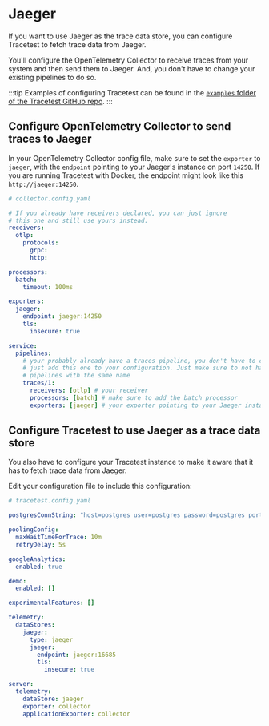 # Jaeger

If you want to use Jaeger as the trace data store, you can configure Tracetest to fetch trace data from Jaeger.

You'll configure the OpenTelemetry Collector to receive traces from your system and then send them to Jaeger. And, you don't have to change your existing pipelines to do so.

:::tip
Examples of configuring Tracetest can be found in the [`examples` folder of the Tracetest GitHub repo](https://github.com/kubeshop/tracetest/tree/main/examples). 
:::

## Configure OpenTelemetry Collector to send traces to Jaeger

In your OpenTelemetry Collector config file, make sure to set the `exporter` to `jaeger`, with the `endpoint` pointing to your Jaeger's instance on port `14250`. If you are running Tracetest with Docker, the endpoint might look like this `http://jaeger:14250`.

```yaml
# collector.config.yaml

# If you already have receivers declared, you can just ignore
# this one and still use yours instead.
receivers:
  otlp:
    protocols:
      grpc:
      http:

processors:
  batch:
    timeout: 100ms

exporters:
  jaeger:
    endpoint: jaeger:14250
    tls:
      insecure: true

service:
  pipelines:
    # your probably already have a traces pipeline, you don't have to change it.
    # just add this one to your configuration. Just make sure to not have two
    # pipelines with the same name
    traces/1:
      receivers: [otlp] # your receiver
      processors: [batch] # make sure to add the batch processor
      exporters: [jaeger] # your exporter pointing to your Jaeger instance

```

## Configure Tracetest to use Jaeger as a trace data store

You also have to configure your Tracetest instance to make it aware that it has to fetch trace data from Jaeger. 

Edit your configuration file to include this configuration:

```yaml
# tracetest.config.yaml

postgresConnString: "host=postgres user=postgres password=postgres port=5432 sslmode=disable"

poolingConfig:
  maxWaitTimeForTrace: 10m
  retryDelay: 5s

googleAnalytics:
  enabled: true

demo:
  enabled: []

experimentalFeatures: []

telemetry:
  dataStores:
    jaeger:
      type: jaeger
      jaeger:
        endpoint: jaeger:16685
        tls:
          insecure: true

server:
  telemetry:
    dataStore: jaeger
    exporter: collector
    applicationExporter: collector

```
